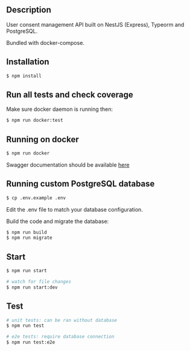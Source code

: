 ## Description

User consent management API built on NestJS (Express), Typeorm and PostgreSQL.

Bundled with docker-compose.

## Installation

```bash
$ npm install
```

## Run all tests and check coverage

Make sure docker daemon is running then:

```bash
$ npm run docker:test
```

## Running on docker

```bash
$ npm run docker
```

Swagger documentation should be available [here](http://localhost:3000/api)

## Running custom PostgreSQL database

```bash
$ cp .env.example .env
```

Edit the .env file to match your database configuration.

Build the code and migrate the database:

```bash
$ npm run build
$ npm run migrate
```

## Start

```bash
$ npm run start

# watch for file changes
$ npm run start:dev
```

## Test

```bash
# unit tests: can be ran without database
$ npm run test

# e2e tests: require database connection
$ npm run test:e2e
```

